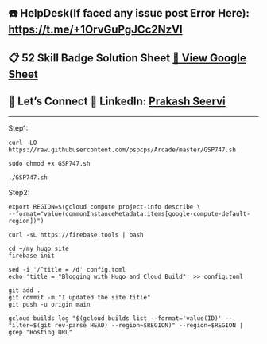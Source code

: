 ## ☎️ HelpDesk(If faced any issue post Error Here): https://t.me/+1OrvGuPgJCc2NzVl

## 📋 52 Skill Badge Solution Sheet [📄 View Google Sheet](https://docs.google.com/spreadsheets/d/1UY1yh_xCRGealyBqSAejjkBSdgjqEj5M_XIQmveGJnU/edit?gid=0#gid=0)


## 🔗 Let’s Connect 👤 **LinkedIn**: [Prakash Seervi](https://www.linkedin.com/in/prakashseervi63/)


---

Step1:

```
curl -LO https://raw.githubusercontent.com/pspcps/Arcade/master/GSP747.sh

sudo chmod +x GSP747.sh

./GSP747.sh
```

Step2:

```
export REGION=$(gcloud compute project-info describe \
--format="value(commonInstanceMetadata.items[google-compute-default-region])")
```


```
curl -sL https://firebase.tools | bash
```
```
cd ~/my_hugo_site
firebase init
```


```
sed -i '/^title = /d' config.toml
echo 'title = "Blogging with Hugo and Cloud Build"' >> config.toml
```


```
git add .
git commit -m "I updated the site title"
git push -u origin main
```


```
gcloud builds log "$(gcloud builds list --format='value(ID)' --filter=$(git rev-parse HEAD) --region=$REGION)" --region=$REGION | grep "Hosting URL"
```
